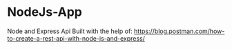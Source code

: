 # NodeJs-App
 Node and Express Api
Built with the help of: 
https://blog.postman.com/how-to-create-a-rest-api-with-node-js-and-express/
